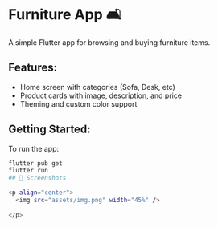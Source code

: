 # Furniture App 🛋️

A simple Flutter app for browsing and buying furniture items.

## Features:
- Home screen with categories (Sofa, Desk, etc)
- Product cards with image, description, and price
- Theming and custom color support

## Getting Started:
To run the app:
```bash
flutter pub get
flutter run
## 📱 Screenshots

<p align="center">
  <img src="assets/img.png" width="45%" />
 
</p>

